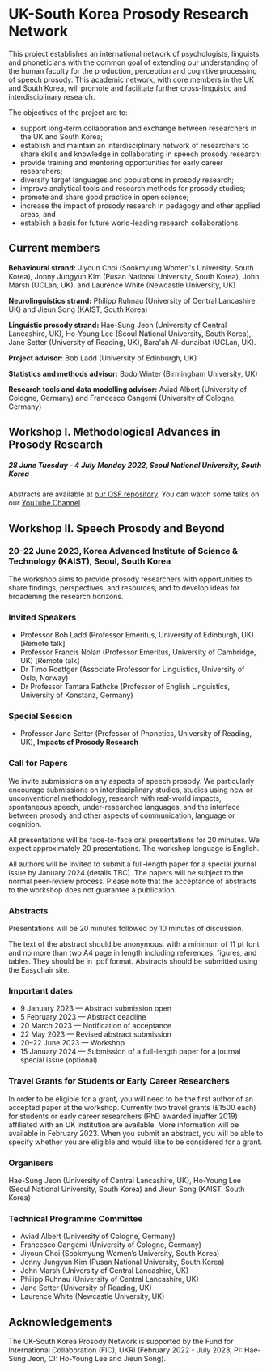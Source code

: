 # UK-South Korea Prosody Research Network

This project establishes an international network of psychologists, linguists, and phoneticians with the common goal of extending our understanding of the human faculty for the production, perception and cognitive processing of speech prosody. This academic network, with core members in the UK and South Korea, will promote and facilitate further cross-linguistic and interdisciplinary research. 

The objectives of the project are to:
- support long-term collaboration and exchange between researchers in the UK and South Korea;
- establish and maintain an interdisciplinary network of researchers to share skills and knowledge in collaborating in speech prosody research;
- provide training and mentoring opportunities for early career researchers;
- diversify target languages and populations in prosody research;
- improve analytical tools and research methods for prosody studies;
- promote and share good practice in open science;
- increase the impact of prosody research in pedagogy and other applied areas; and
- establish a basis for future world-leading research collaborations.

## Current members
**Behavioural strand:** Jiyoun Choi (Sookmyung Women's University, South Korea), Jonny Jungyun Kim (Pusan National University, South Korea), John Marsh (UCLan, UK), and Laurence White (Newcastle University, UK) 

**Neurolinguistics strand:** Philipp Ruhnau (University of Central Lancashire, UK) and Jieun Song (KAIST, South Korea)  

**Linguistic prosody strand:** Hae-Sung Jeon (University of Central Lancashire, UK), Ho-Young Lee (Seoul National University, South Korea), Jane Setter (University of Reading, UK), Bara'ah Al-dunaibat (UCLan, UK).

**Project advisor:** Bob Ladd (University of Edinburgh, UK)  

**Statistics and methods advisor:** Bodo Winter (Birmingham University, UK)

**Research tools and data modelling advisor:** Aviad Albert (University of Cologne, Germany) and Francesco Cangemi (University of Cologne, Germany)

## Workshop I. Methodological Advances in Prosody Research
##### 28 June Tuesday - 4 July Monday 2022, Seoul National University, South Korea  
Abstracts are available at [our OSF repository](https://osf.io/msyf2/?view_only=c87fe156d1874ffba8a16cc363b225af).
You can watch some talks on our [YouTube Channel](https://www.youtube.com/channel/UC2wlP5wYWkbr6dVaQq9f7zA). .


## Workshop II. Speech Prosody and Beyond
### 20–22 June 2023, Korea Advanced Institute of Science & Technology (KAIST), Seoul, South Korea

The workshop aims to provide prosody researchers with opportunities to share findings, perspectives, and resources, and to develop ideas for broadening the research horizons. 


### Invited Speakers

- Professor Bob Ladd (Professor Emeritus, University of Edinburgh, UK) [Remote talk]
- Professor Francis Nolan (Professor Emeritus, University of Cambridge, UK)  [Remote talk]
- Dr Timo Roettger (Associate Professor for Linguistics, University of Oslo, Norway) 
- Dr Professor Tamara Rathcke (Professor of English Linguistics, University of Konstanz, Germany) 

### Special Session
- Professor Jane Setter (Professor of Phonetics, University of Reading, UK), **Impacts of Prosody Research**

### Call for Papers

We invite submissions on any aspects of speech prosody. We particularly encourage submissions on interdisciplinary studies, studies using new or unconventional methodology, research with real-world impacts, spontaneous speech, under-researched languages, and the interface between prosody and other aspects of communication, language or cognition.  

All presentations will be face-to-face oral presentations for 20 minutes. We expect approximately 20 presentations. The workshop language is English.

All authors will be invited to submit a full-length paper for a special journal issue by January 2024 (details TBC). The papers will be subject to the normal peer-review process. Please note that the acceptance of abstracts to the workshop does not guarantee a publication. 

### Abstracts

Presentations will be 20 minutes followed by 10 minutes of discussion. 

The text of the abstract should be anonymous, with a minimum of 11 pt font and no more than two A4 page in length including references, figures, and tables. They should be in .pdf format. Abstracts should be submitted using the Easychair site.  

### Important dates
- 9 January 2023 — Abstract submission open 
- 5 February 2023 — Abstract deadline 
- 20 March 2023 — Notification of acceptance
- 22 May 2023 — Revised abstract submission 
- 20–22 June 2023 — Workshop
- 15 January 2024 — Submission of a full-length paper for a journal special issue (optional) 

### Travel Grants for Students or Early Career Researchers

In order to be eligible for a grant, you will need to be the first author of an accepted paper at the workshop. Currently two travel grants (£1500 each) for students or early career researchers (PhD awarded in/after 2019) affiliated with an UK institution are available. More information will be available in February 2023. When you submit an abstract, you will be able to specify whether you are eligible and would like to be considered for a grant.



### Organisers 

Hae-Sung Jeon (University of Central Lancashire, UK), Ho-Young Lee (Seoul National University, South Korea) and Jieun Song (KAIST, South Korea)  

### Technical Programme Committee
- Aviad Albert (University of Cologne, Germany)
- Francesco Cangemi (University of Cologne, Germany)
- Jiyoun Choi (Sookmyung Women’s University, South Korea)
- Jonny Jungyun Kim (Pusan National University, South Korea)
- John Marsh (University of Central Lancashire, UK)
- Philipp Ruhnau (University of Central Lancashire, UK) 
- Jane Setter (University of Reading, UK)
- Laurence White (Newcastle University, UK)



## Acknowledgements 

The UK-South Korea Prosody Network is supported by the Fund for International Collaboration (FIC), UKRI (February 2022 - July 2023, PI: Hae-Sung Jeon, CI: Ho-Young Lee and Jieun Song).


